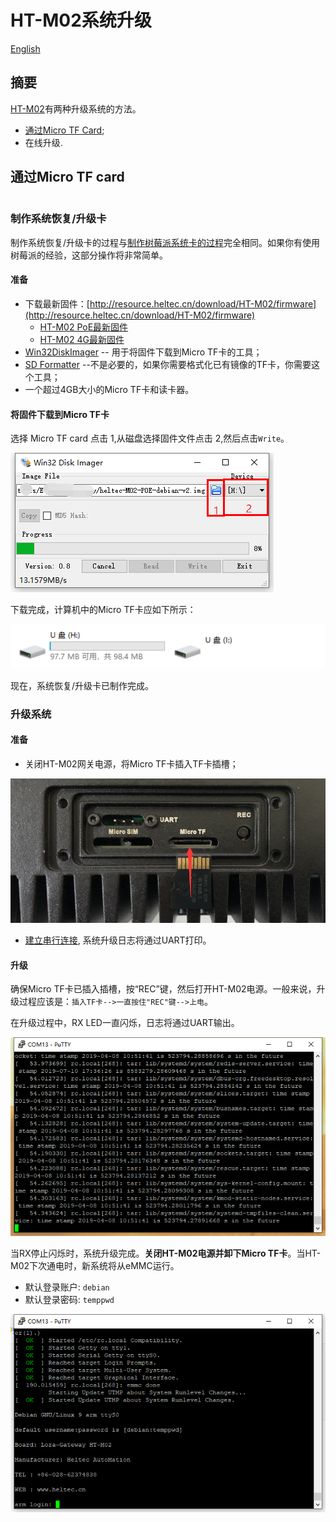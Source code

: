 # HT-M02系统升级
[English](https://heltec-automation-docs.readthedocs.io/en/latest/gateway/ht-m02/system_upgrade.html)
## 摘要

[HT-M02](https://heltec.org/project/ht-m02/)有两种升级系统的方法。

- [通过Micro TF Card](#micro-tf-card);
- 在线升级.

## 通过Micro TF card

``` Warning:: 在升级过程中，不能切断HT-M02的电源，否则可能会对HT-M02网关造成永久性损坏。

```

### 制作系统恢复/升级卡

制作系统恢复/升级卡的过程与[制作树莓派系统卡的过程](https://projects.raspberrypi.org/en/projects/raspberry-pi-setting-up/2)完全相同。如果你有使用树莓派的经验，这部分操作将非常简单。

#### 准备

- 下载最新固件：[http://resource.heltec.cn/download/HT-M02/firmware](http://resource.heltec.cn/download/HT-M02/firmware)
  - [HT-M02 PoE最新固件](http://resource.heltec.cn/download/HT-M02/firmware/heltec-M02-POE-debian-v2.img)
  - [HT-M02 4G最新固件]()
- [Win32DiskImager](http://resource.heltec.cn/download/tools/Win32DiskImager.zip) -- 用于将固件下载到Micro TF卡的工具；
- [SD Formatter](http://resource.heltec.cn/download/tools/SD_Formatter.zip) --不是必要的，如果你需要格式化已有镜像的TF卡，你需要这个工具；
- 一个超过4GB大小的Micro TF卡和读卡器。

#### 将固件下载到Micro TF卡

选择 Micro TF card 点击 1,从磁盘选择固件文件点击 2,然后点击`Write`。

![](img/system_upgrade/01.png)

下载完成，计算机中的Micro TF卡应如下所示：

![](img/system_upgrade/02.png)

现在，系统恢复/升级卡已制作完成。

### 升级系统

#### 准备

- 关闭HT-M02网关电源，将Micro TF卡插入TF卡插槽；

![](img/system_upgrade/03.png)

- [建立串行连接](https://heltec-automation-docs.readthedocs.io/en/latest/gateway/ht-m02/quick_start_poe.html#serial), 系统升级日志将通过UART打印。

#### 升级

确保Micro TF卡已插入插槽，按“REC”键，然后打开HT-M02电源。一般来说，升级过程应该是：`插入TF卡-->一直按住"REC"键-->上电`。

在升级过程中，RX LED一直闪烁，日志将通过UART输出。

![](img/system_upgrade/04.png)

当RX停止闪烁时，系统升级完成。**关闭HT-M02电源并卸下Micro TF卡**。当HT-M02下次通电时，新系统将从eMMC运行。

- 默认登录账户: `debian`
- 默认登录密码: `temppwd`

![](img/system_upgrade/05.png)

``` Tip:: Don&#39;t forget remove the Micro TF card, or the system will running from TF card automatically in the next powe ON, and the system will be upgrade again.

```

